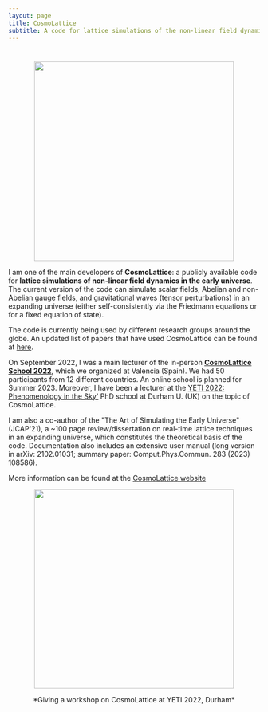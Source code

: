 ```yaml
---
layout: page
title: CosmoLattice
subtitle: A code for lattice simulations of the non-linear field dynamics of the early universe
---
```


<h1 style="text-align:center;"></h1>

<p align="center">
  <img src="../assets/img/CL_Sequence.png" width="400"
 />
</p>

I am one of the main developers of **CosmoLattice**: a publicly available code for **lattice simulations of non-linear field dynamics in the early universe**.
The current version of the code can simulate scalar fields, Abelian and non-Abelian gauge fields, and gravitational waves (tensor perturbations) in an expanding universe
(either self-consistently via the Friedmann equations or for a fixed equation of state).

The code is currently being used by different research groups around the globe. An updated list of papers that have used CosmoLattice can be found at <a href="http://https://cosmolattice.net/publications/" target="_blank" rel="noopener noreferrer">here</a>.

On September 2022, I was a main lecturer of the in-person **<a href="https://indico.ific.uv.es/event/6631/" target="_blank" rel="noopener noreferrer">CosmoLattice School 2022</a>**,
which we organized at Valencia (Spain). We had 50 participants from 12 different countries. An online school is planned for Summer 2023. Moreover, I have been a lecturer at the <a href="http://https://cosmolattice.net/publications/" target="_blank" rel="noopener noreferrer">YETI 2022:
Phenomenology in the Sky'</a> PhD school at Durham U. (UK) on the topic of CosmoLattice.

I am also a co-author of the "The Art of Simulating the Early Universe" (JCAP'21), a ~100 page review/dissertation on real-time lattice techniques in an expanding universe, which constitutes the theoretical basis of the code.
Documentation also includes an extensive user manual (long version in arXiv: 2102.01031; summary paper: Comput.Phys.Commun. 283 (2023) 108586).

More information can be found at the <a href="http://www.cosmolattice.net" target="_blank" rel="noopener noreferrer">CosmoLattice website</a>

<p align="center">
  <img src="../assets/img/YETIfoto.jpeg" width="400"
 />
</p>
<p align="center">*Giving a workshop on CosmoLattice at YETI 2022, Durham*</p>
